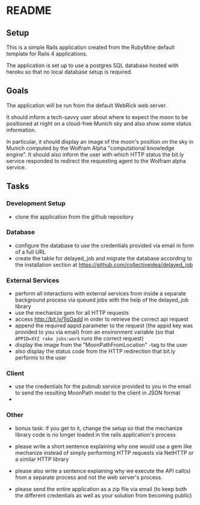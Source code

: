 # README

## Setup

This is a simple Rails application created from the RubyMine default template for Rails 4 applications.

The application is set up to use a postgres SQL database hosted with heroku so that no local database setup is required. 

## Goals

The application will be run from the default WebRick web server.

It should inform a tech-savvy user about where to expect the moon to be positioned at night on a cloud-free Munich sky and also show some status information.

In particular, it should display an image of the moon's position on the sky in Munich computed by the Wolfram Alpha "computational knowledge engine". 
It should also inform the user with which HTTP status the bit.ly service responded to redirect the requesting agent to the Wolfram alpha service. 
 
## Tasks     
         
### Development Setup

* clone the application from the github repository

### Database

* configure the database to use the credentials provided via email in form of a full URL
* create the table for delayed_job and migrate the database according to the installation section at https://github.com/collectiveidea/delayed_job 
 
### External Services

* perform all interactions with external services from inside a separate background process via queued jobs with the help of the delayed_job library 
* use the mechanize gem for all HTTP requests
* access http://bit.ly/1lsOadd in order to retrieve the correct api request 
* append the required appid parameter to the request (the appid key was provided to you via email) from an environment variable (so that `APPID=XYZ rake jobs:work` runs the correct request)
* display the image from the "MoonPathFromLocation" <pod>-tag to the user 
* also display the status code from the HTTP redirection that bit.ly performs to the user

### Client
 
* use the credentials for the pubnub service provided to you in the email to send the resulting MoonPath model to the client in JSON format  
*  
 
### Other

* bonus task: if you get to it, change the setup so that the mechanize library code is no longer loaded in the rails application's process  

* please write a short sentence explaining why one would use a gem like mechanize instead of simply performing HTTP requests via NetHTTP or a similar HTTP library
* please also write a sentence explaining why we execute the API call(s) from a separate process and not the web server's process.
 
* please send the entire application as a zip file via email (to keep both the different credentials as well as your solution from becoming public) 